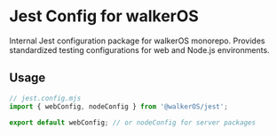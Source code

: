 # Jest Config for walkerOS

Internal Jest configuration package for walkerOS monorepo. Provides standardized
testing configurations for web and Node.js environments.

## Usage

```javascript
// jest.config.mjs
import { webConfig, nodeConfig } from '@walkerOS/jest';

export default webConfig; // or nodeConfig for server packages
```
